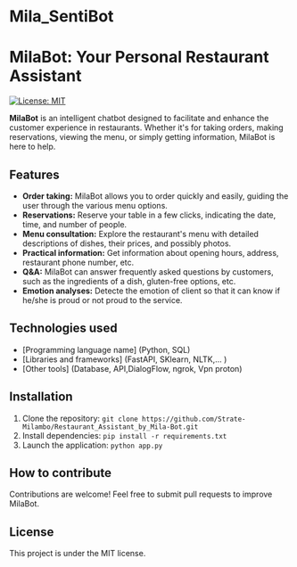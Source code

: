 ﻿# Mila_SentiBot

# MilaBot: Your Personal Restaurant Assistant

[![License: MIT](https://img.shields.io/badge/License-MIT-yellow.svg)](https://opensource.org/licenses/MIT)

**MilaBot** is an intelligent chatbot designed to facilitate and enhance the customer experience in restaurants. Whether it's for taking orders, making reservations, viewing the menu, or simply getting information, MilaBot is here to help.

## Features

* **Order taking:** MilaBot allows you to order quickly and easily, guiding the user through the various menu options.
* **Reservations:** Reserve your table in a few clicks, indicating the date, time, and number of people.
* **Menu consultation:** Explore the restaurant's menu with detailed descriptions of dishes, their prices, and possibly photos.
* **Practical information:** Get information about opening hours, address, restaurant phone number, etc.
* **Q&A:** MilaBot can answer frequently asked questions by customers, such as the ingredients of a dish, gluten-free options, etc.
* **Emotion analyses:** Detecte the emotion of client so that it can know if he/she is proud or not proud to the service.

## Technologies used

* [Programming language name] (Python, SQL)
* [Libraries and frameworks] (FastAPI, SKlearn, NLTK,... )
* [Other tools] (Database, API,DialogFlow, ngrok, Vpn proton)

## Installation

1. Clone the repository: `git clone https://github.com/Strate-Milambo/Restaurant_Assistant_by_Mila-Bot.git`
2. Install dependencies: `pip install -r requirements.txt`
3. Launch the application: `python app.py`

## How to contribute

Contributions are welcome! Feel free to submit pull requests to improve MilaBot.


## License

This project is under the MIT license.


